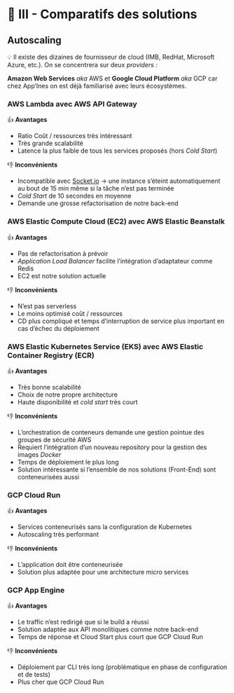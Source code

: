 # 📝 III - Comparatifs des solutions

## Autoscaling

 💡 Il existe des dizaines de fournisseur de cloud (IMB, RedHat, Microsoft Azure, etc.). On se concentrera sur deux _providers :_

**Amazon Web Services** _aka_ AWS et **Google Cloud Platform** _aka_ GCP car chez App’Ines on est déjà familiarisé avec leurs écosystèmes.



### AWS Lambda avec AWS API Gateway

 👍 **Avantages**



- Ratio Coût / ressources très intéressant
- Très grande scalabilité
- Latence la plus faible de tous les services proposés (hors _Cold Start_)

 👎 **Inconvénients**



- Incompatible avec [Socket.io](http://Socket.io) → une instance s’éteint automatiquement au bout de 15 min même si la tâche n’est pas terminée
- _Cold Start_ de 10 secondes en moyenne
- Demande une grosse refactorisation de notre back-end

### AWS Elastic Compute Cloud (EC2) avec AWS Elastic **Beanstalk**

 👍 **Avantages**



- Pas de refactorisation à prévoir
- _Application Load Balancer_ facilite l’intégration d’adaptateur comme Redis
- EC2 est notre solution actuelle

 👎 **Inconvénients**



- N’est pas serverless
- Le moins optimisé coût / ressources
- CD plus compliqué et temps d’interruption de service plus important en cas d’échec du déploiement

### AWS Elastic Kubernetes Service (EKS) avec AWS Elastic Container Registry (ECR)

 👍 **Avantages**



- Très bonne scalabilité
- Choix de notre propre architecture
- Haute disponibilité et _cold start_ très court

 👎 **Inconvénients**



- L’orchestration de conteneurs demande une gestion pointue des groupes de sécurité AWS
- Requiert l’intégration d’un nouveau repository pour la gestion des images _Docker_
- Temps de déploiement le plus long
- Solution intéressante si l’ensemble de nos solutions (Front-End) sont conteneurisées aussi

### GCP Cloud Run

 👍 **Avantages**



- Services conteneurisés sans la configuration de Kubernetes
- Autoscaling très performant

 👎 **Inconvénients**



- L’application doit être conteneurisée
- Solution plus adaptée pour une architecture micro services

### GCP App Engine

 👍 **Avantages**



- Le traffic n’est redirigé que si le build a réussi
- Solution adaptée aux API monolitiques comme notre back-end
- Temps de réponse et Cloud Start plus court que GCP Cloud Run

 👎 **Inconvénients**



- Déploiement par CLI très long (problématique en phase de configuration et de tests)
- Plus cher que GCP Cloud Run